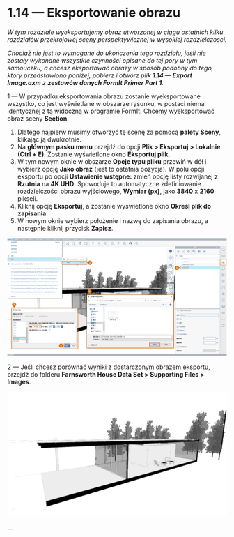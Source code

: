 # 1.14 — Eksportowanie obrazu

_W tym rozdziale wyeksportujemy obraz utworzonej w ciągu ostatnich kilku rozdziałów przekrojowej sceny perspektywicznej w wysokiej rozdzielczości._

_Chociaż nie jest to wymagane do ukończenia tego rozdziału, jeśli nie zostały wykonane wszystkie czynności opisane do tej pory w tym samouczku, a chcesz eksportować obrazy w sposób podobny do tego, który przedstawiono poniżej, pobierz i otwórz plik_ _**1.14 — Export Image.axm**_ _z_ _**zestawów danych FormIt Primer Part 1**._

1 — W przypadku eksportowania obrazu zostanie wyeksportowane wszystko, co jest wyświetlane w obszarze rysunku, w postaci niemal identycznej z tą widoczną w programie FormIt. Chcemy wyeksportować obraz sceny **Section**.

1. Dlatego najpierw musimy otworzyć tę scenę za pomocą **palety Sceny**, klikając ją dwukrotnie.
2. Na **głównym pasku menu** przejdź do opcji **Plik > Eksportuj > Lokalnie (Ctrl + E)**. Zostanie wyświetlone okno **Eksportuj plik**.
3. W tym nowym oknie w obszarze **Opcje typu pliku** przewiń w dół i wybierz opcję **Jako obraz** (jest to ostatnia pozycja). W polu opcji eksportu po opcji **Ustawienie wstępne:** zmień opcję listy rozwijanej z **Rzutnia** na **4K UHD**. Spowoduje to automatyczne zdefiniowanie rozdzielczości obrazu wyjściowego, **Wymiar (px)**, jako **3840** x **2160** pikseli.
4. Kliknij opcję **Eksportuj**, a zostanie wyświetlone okno **Określ plik do zapisania**.
5. W nowym oknie wybierz położenie i nazwę do zapisania obrazu, a następnie kliknij przycisk **Zapisz**.

![](<../../.gitbook/assets/0 (5).png>)

2 — Jeśli chcesz porównać wyniki z dostarczonym obrazem eksportu, przejdź do folderu **Farnsworth House Data Set > Supporting Files > Images**.

![Dostarczony przykładowy obraz eksportu z zestawu danych Farnsworth House Data Set.](<../../.gitbook/assets/1 (16).png>)

__
